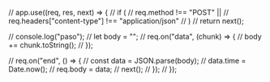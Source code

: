 // app.use((req, res, next) => {
//   if (
//     req.method !== "POST" ||
//     req.headers["content-type"] !== "application/json"
//   )
//     return next();

//   console.log("paso");
//   let body = "";
//   req.on("data", (chunk) => {
//     body += chunk.toString();
//   });

//   req.on("end", () => {
//     const data = JSON.parse(body);
//     data.time = Date.now();
//     req.body = data;
//     next();
//   });
// });